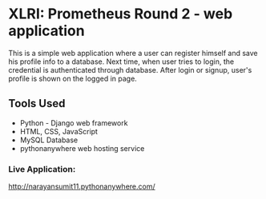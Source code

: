 # XLRI: Prometheus Round 2 - web application

This is a simple web application where a user can register himself and save his profile info to a database. Next time, when user tries to login, the credential is authenticated through database. After login or signup, user's profile is shown on the logged in page.


## Tools Used
* Python - Django web framework
* HTML, CSS, JavaScript
* MySQL Database
* pythonanywhere web hosting service

### Live Application:
http://narayansumit11.pythonanywhere.com/
